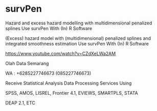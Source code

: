 # survPen
Hazard and excess hazard modelling with multidimensional penalized splines Use survPen With (In) R Software

(Excess) hazard model with (multidimensional) penalized splines and integrated smoothness estimation Use survPen With (In) R Software

https://www.youtube.com/watch?v=CZdXeLWa2AM

Olah Data Semarang

WA : +6285227746673 (085227746673)

Receive Statistical Analysis Data Processing Services Using

SPSS, AMOS, LISREL, Frontier 4.1, EVIEWS, SMARTPLS, STATA

DEAP 2.1, ETC
